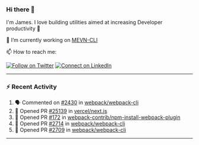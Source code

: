 ### Hi there 👋

I'm James. I love building utilities aimed at increasing Developer productivity :raised_hands: 

🔭 I’m currently working on [MEVN-CLI](https://github.com/madlabsinc/mevn-cli)

📫 How to reach me:

[![Follow on Twitter](https://img.shields.io/badge/--twitter?label=Twitter&logo=Twitter&style=social)](https://twitter.com/james_madhacks) [![Connect on LinkedIn](https://img.shields.io/badge/--linkedin?label=LinkedIn&logo=LinkedIn&style=social)](https://www.linkedin.com/in/jamesgeorge007)

---

### :zap: Recent Activity

<!--START_SECTION:activity-->
1. 🗣 Commented on [#2430](https://github.com/webpack/webpack-cli/issues/2430) in [webpack/webpack-cli](https://github.com/webpack/webpack-cli)
2. 💪 Opened PR [#25139](https://github.com/vercel/next.js/pull/25139) in [vercel/next.js](https://github.com/vercel/next.js)
3. 💪 Opened PR [#172](https://github.com/webpack-contrib/npm-install-webpack-plugin/pull/172) in [webpack-contrib/npm-install-webpack-plugin](https://github.com/webpack-contrib/npm-install-webpack-plugin)
4. 💪 Opened PR [#2714](https://github.com/webpack/webpack-cli/pull/2714) in [webpack/webpack-cli](https://github.com/webpack/webpack-cli)
5. 💪 Opened PR [#2709](https://github.com/webpack/webpack-cli/pull/2709) in [webpack/webpack-cli](https://github.com/webpack/webpack-cli)
<!--END_SECTION:activity-->

---

<!--
**jamesgeorge007/jamesgeorge007** is a ✨ _special_ ✨ repository because its `README.md` (this file) appears on your GitHub profile.

Here are some ideas to get you started:

- 🌱 I’m currently learning ...
- 👯 I’m looking to collaborate on ...
- 🤔 I’m looking for help with ...
- 💬 Ask me about ...
- 😄 Pronouns: ...
- ⚡ Fun fact: ...
-->
